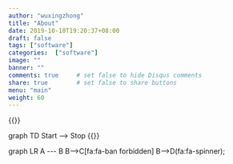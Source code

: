 ```yaml
---
author: "wuxingzhong"
title: "About"
date: 2019-10-10T19:20:37+08:00
draft: false
tags: ["software"]
categories:  ["software"]
image: ""
banner: ""
comments: true     # set false to hide Disqus comments
share: true        # set false to share buttons
menu: "main"
weight: 60
---
```




{{<mermaid align="left">}}

graph TD
    Start --> Stop
{{</mermaid>}}

<div class="mermaid">
graph LR
    A --- B
    B-->C[fa:fa-ban forbidden]
    B-->D(fa:fa-spinner);
</div>
